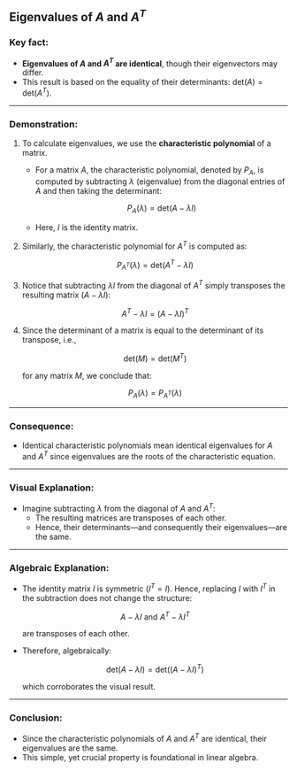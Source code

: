 ## Eigenvalues of $A$ and $A^T$

### Key fact:
- **Eigenvalues of $A$ and $A^T$ are identical**, though their eigenvectors may differ. 
- This result is based on the equality of their determinants: $\text{det}(A) = \text{det}(A^T)$.

---

### Demonstration:
1. To calculate eigenvalues, we use the **characteristic polynomial** of a matrix. 
   - For a matrix $A$, the characteristic polynomial, denoted by $P_A$, is computed by subtracting $\lambda$ (eigenvalue) from the diagonal entries of $A$ and then taking the determinant:
   
     $$
     P_A(\lambda) = \text{det}(A - \lambda I)
     $$
     
   - Here, $I$ is the identity matrix.

2. Similarly, the characteristic polynomial for $A^T$ is computed as:
   
     $$
     P_{A^T}(\lambda) = \text{det}(A^T - \lambda I)
     $$

3. Notice that subtracting $\lambda I$ from the diagonal of $A^T$ simply transposes the resulting matrix $(A - \lambda I)$:
   
     $$
     A^T - \lambda I = (A - \lambda I)^T
     $$

4. Since the determinant of a matrix is equal to the determinant of its transpose, i.e., 
   
     $$
     \text{det}(M) = \text{det}(M^T)
     $$
     
   for any matrix $M$, we conclude that:
     
     $$
     P_A(\lambda) = P_{A^T}(\lambda)
     $$

---

### Consequence:
- Identical characteristic polynomials mean identical eigenvalues for $A$ and $A^T$ since eigenvalues are the roots of the characteristic equation.

---

### Visual Explanation:
- Imagine subtracting $\lambda$ from the diagonal of $A$ and $A^T$:
  - The resulting matrices are transposes of each other.
  - Hence, their determinants—and consequently their eigenvalues—are the same.

---

### Algebraic Explanation:
- The identity matrix $I$ is symmetric (${I}^T = I$). Hence, replacing $I$ with $I^T$ in the subtraction does not change the structure:
  
     $$
     A - \lambda I \text{ and } A^T - \lambda I^T
     $$
     
   are transposes of each other.

- Therefore, algebraically:
  
     $$
     \text{det}(A - \lambda I) = \text{det}((A - \lambda I)^T)
     $$ 

   which corroborates the visual result.

---

### Conclusion:
- Since the characteristic polynomials of $A$ and $A^T$ are identical, their eigenvalues are the same.
- This simple, yet crucial property is foundational in linear algebra.